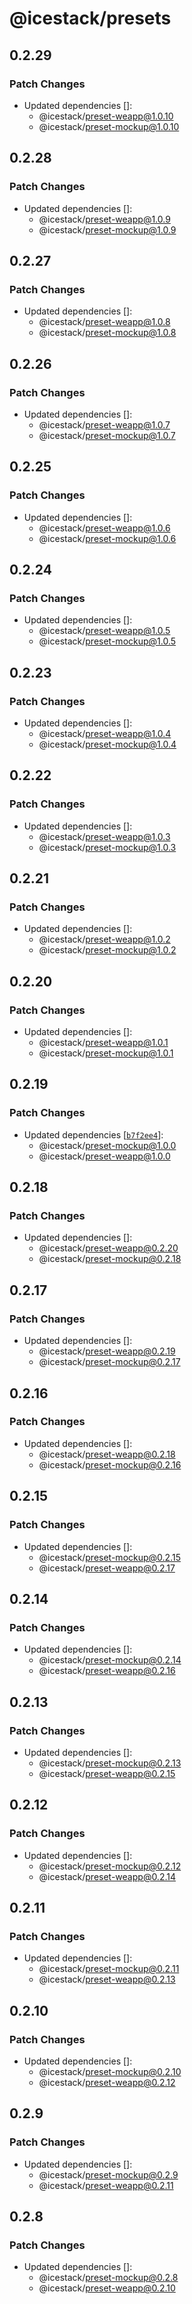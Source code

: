 # @icestack/presets

## 0.2.29

### Patch Changes

- Updated dependencies []:
  - @icestack/preset-weapp@1.0.10
  - @icestack/preset-mockup@1.0.10

## 0.2.28

### Patch Changes

- Updated dependencies []:
  - @icestack/preset-weapp@1.0.9
  - @icestack/preset-mockup@1.0.9

## 0.2.27

### Patch Changes

- Updated dependencies []:
  - @icestack/preset-weapp@1.0.8
  - @icestack/preset-mockup@1.0.8

## 0.2.26

### Patch Changes

- Updated dependencies []:
  - @icestack/preset-weapp@1.0.7
  - @icestack/preset-mockup@1.0.7

## 0.2.25

### Patch Changes

- Updated dependencies []:
  - @icestack/preset-weapp@1.0.6
  - @icestack/preset-mockup@1.0.6

## 0.2.24

### Patch Changes

- Updated dependencies []:
  - @icestack/preset-weapp@1.0.5
  - @icestack/preset-mockup@1.0.5

## 0.2.23

### Patch Changes

- Updated dependencies []:
  - @icestack/preset-weapp@1.0.4
  - @icestack/preset-mockup@1.0.4

## 0.2.22

### Patch Changes

- Updated dependencies []:
  - @icestack/preset-weapp@1.0.3
  - @icestack/preset-mockup@1.0.3

## 0.2.21

### Patch Changes

- Updated dependencies []:
  - @icestack/preset-weapp@1.0.2
  - @icestack/preset-mockup@1.0.2

## 0.2.20

### Patch Changes

- Updated dependencies []:
  - @icestack/preset-weapp@1.0.1
  - @icestack/preset-mockup@1.0.1

## 0.2.19

### Patch Changes

- Updated dependencies [[`b7f2ee4`](https://github.com/sonofmagic/icestack/commit/b7f2ee41c516b63f6093f5c92fc2375817438347)]:
  - @icestack/preset-mockup@1.0.0
  - @icestack/preset-weapp@1.0.0

## 0.2.18

### Patch Changes

- Updated dependencies []:
  - @icestack/preset-weapp@0.2.20
  - @icestack/preset-mockup@0.2.18

## 0.2.17

### Patch Changes

- Updated dependencies []:
  - @icestack/preset-weapp@0.2.19
  - @icestack/preset-mockup@0.2.17

## 0.2.16

### Patch Changes

- Updated dependencies []:
  - @icestack/preset-weapp@0.2.18
  - @icestack/preset-mockup@0.2.16

## 0.2.15

### Patch Changes

- Updated dependencies []:
  - @icestack/preset-mockup@0.2.15
  - @icestack/preset-weapp@0.2.17

## 0.2.14

### Patch Changes

- Updated dependencies []:
  - @icestack/preset-mockup@0.2.14
  - @icestack/preset-weapp@0.2.16

## 0.2.13

### Patch Changes

- Updated dependencies []:
  - @icestack/preset-mockup@0.2.13
  - @icestack/preset-weapp@0.2.15

## 0.2.12

### Patch Changes

- Updated dependencies []:
  - @icestack/preset-mockup@0.2.12
  - @icestack/preset-weapp@0.2.14

## 0.2.11

### Patch Changes

- Updated dependencies []:
  - @icestack/preset-mockup@0.2.11
  - @icestack/preset-weapp@0.2.13

## 0.2.10

### Patch Changes

- Updated dependencies []:
  - @icestack/preset-mockup@0.2.10
  - @icestack/preset-weapp@0.2.12

## 0.2.9

### Patch Changes

- Updated dependencies []:
  - @icestack/preset-mockup@0.2.9
  - @icestack/preset-weapp@0.2.11

## 0.2.8

### Patch Changes

- Updated dependencies []:
  - @icestack/preset-mockup@0.2.8
  - @icestack/preset-weapp@0.2.10
